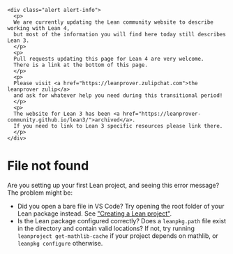     <div class="alert alert-info">
      <p>
      We are currently updating the Lean community website to describe working with Lean 4,
      but most of the information you will find here today still describes Lean 3.
      </p>
      <p>
      Pull requests updating this page for Lean 4 are very welcome.
      There is a link at the bottom of this page.
      </p>
      <p>
      Please visit <a href="https://leanprover.zulipchat.com">the leanprover zulip</a>
      and ask for whatever help you need during this transitional period!
      </p>
      <p>
      The website for Lean 3 has been <a href="https://leanprover-community.github.io/lean3/">archived</a>.
      If you need to link to Lean 3 specific resources please link there.
      </p>
    </div>

# File not found

Are you setting up your first Lean project, and seeing this error message? The problem might be:
- Did you open a bare file in VS Code? Try opening the root folder
  of your Lean package instead. See ["Creating a Lean project"](install/project.html).
- Is the Lean package configured correctly? Does a `leanpkg.path` file exist
  in the directory and contain valid locations? If not, try running
  `leanproject get-mathlib-cache` if your project depends on mathlib, or
  `leanpkg configure` otherwise.
